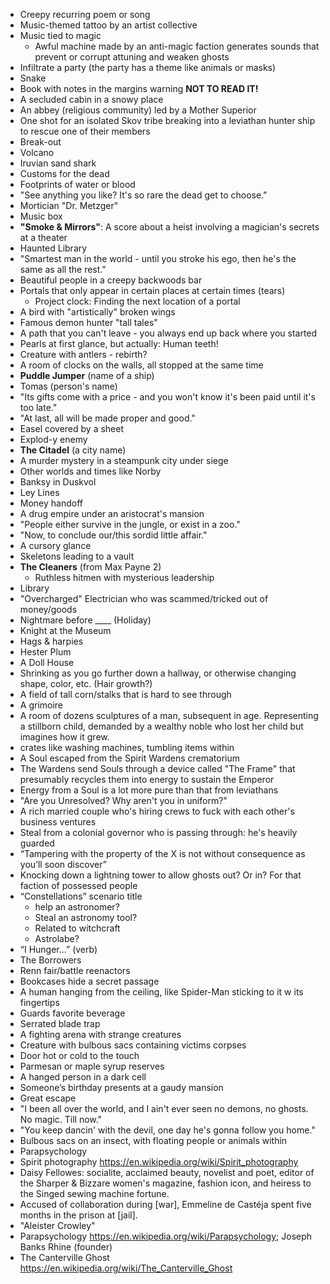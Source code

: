 - Creepy recurring poem or song
- Music-themed tattoo by an artist collective
- Music tied to magic
  - Awful machine made by an anti-magic faction generates sounds that prevent or corrupt attuning and weaken ghosts
- Infiltrate a party (the party has a theme like animals or masks)
- Snake
- Book with notes in the margins warning **NOT TO READ IT!**
- A secluded cabin in a snowy place
- An abbey (religious community) led by a Mother Superior
- One shot for an isolated Skov tribe breaking into a leviathan hunter ship to rescue one of their members
- Break-out
- Volcano
- Iruvian sand shark
- Customs for the dead
- Footprints of water or blood
- "See anything you like? It's so rare the dead get to choose."
- Mortician "Dr. Metzger"
- Music box
- **"Smoke & Mirrors"**: A score about a heist involving a magician's secrets at a theater
- Haunted Library
- "Smartest man in the world - until you stroke his ego, then he's the same as all the rest."
- Beautiful people in a creepy backwoods bar
- Portals that only appear in certain places at certain times (tears)
  - Project clock: Finding the next location of a portal
- A bird with "artistically" broken wings
- Famous demon hunter "tall tales"
- A path that you can't leave - you always end up back where you started
- Pearls at first glance, but actually: Human teeth!
- Creature with antlers - rebirth?
- A room of clocks on the walls, all stopped at the same time
- **Puddle Jumper** (name of a ship)
- Tomas (person's name)
- "Its gifts come with a price - and you won't know it's been paid until it's too late."
- "At last, all will be made proper and good."
- Easel covered by a sheet
- Explod-y enemy
- **The Citadel** (a city name)
- A murder mystery in a steampunk city under siege
- Other worlds and times like Norby
- Banksy in Duskvol
- Ley Lines
- Money handoff
- A drug empire under an aristocrat's mansion
- "People either survive in the jungle, or exist in a zoo."
- "Now, to conclude our/this sordid little affair."
- A cursory glance
- Skeletons leading to a vault
- **The Cleaners** (from Max Payne 2)
  - Ruthless hitmen with mysterious leadership
- Library
- "Overcharged" Electrician who was scammed/tricked out of money/goods
- Nightmare before ____ (Holiday)
- Knight at the Museum
- Hags & harpies
- Hester Plum
- A Doll House
- Shrinking as you go further down a hallway, or otherwise changing shape, color, etc. (Hair growth?)
- A field of tall corn/stalks that is hard to see through
- A grimoire
- A room of dozens sculptures of a man, subsequent in age. Representing a stillborn child, demanded by a wealthy noble who lost her child but imagines how it grew.
- crates like washing machines, tumbling items within
- A Soul escaped from the Spirit Wardens crematorium
- The Wardens send Souls through a device called "The Frame" that presumably recycles them into energy to sustain the Emperor
- Energy from a Soul is a lot more pure than that from leviathans
- "Are you Unresolved? Why aren't you in uniform?"
- A rich married couple who's hiring crews to fuck with each other's business ventures
- Steal from a colonial governor who is passing through: he's heavily guarded
- “Tampering with the property of the X is not without consequence as you’ll soon discover”
- Knocking down a lightning tower to allow ghosts out? Or in? For that faction of possessed people
- “Constellations” scenario title
  - help an astronomer?
  - Steal an astronomy tool?
  - Related to witchcraft
  - Astrolabe?
- “I Hunger…” (verb)
- The Borrowers
- Renn fair/battle reenactors
- Bookcases hide a secret passage
- A human hanging from the ceiling, like Spider-Man sticking to it w its fingertips 
- Guards favorite beverage
- Serrated blade trap
- A fighting arena with strange creatures
- Creature with bulbous sacs containing victims corpses
- Door hot or cold to the touch
- Parmesan or maple syrup reserves
- A hanged person in a dark cell
- Someone’s birthday presents at a gaudy mansion
- Great escape
- "I been all over the world, and I ain't ever seen no demons, no ghosts. No magic. Till now."
- "You keep dancin' with the devil, one day he's gonna follow you home."
- Bulbous sacs on an insect, with floating people or animals within
- Parapsychology
- Spirit photography https://en.wikipedia.org/wiki/Spirit_photography
- Daisy Fellowes: socialite, acclaimed beauty, novelist and poet, editor of the Sharper & Bizzare women's magazine, fashion icon, and heiress to the Singed sewing machine fortune. 
- Accused of collaboration during [war], Emmeline de Castéja spent five months in the prison at [jail].
- "Aleister Crowley"
- Parapsychology https://en.wikipedia.org/wiki/Parapsychology; Joseph Banks Rhine (founder)
- The Canterville Ghost https://en.wikipedia.org/wiki/The_Canterville_Ghost